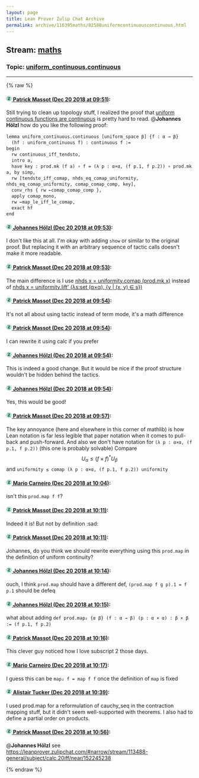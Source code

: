 ```yaml
---
layout: page
title: Lean Prover Zulip Chat Archive 
permalink: archive/116395maths/02588uniformcontinuouscontinuous.html
---
```


## Stream: [maths](index.html)
### Topic: [uniform_continuous.continuous](02588uniformcontinuouscontinuous.html)

---


{% raw %}
#### [![Click to go to Zulip](../../assets/img/zulip2.png) Patrick Massot (Dec 20 2018 at 09:51)](https://leanprover.zulipchat.com/#narrow/stream/116395-maths/topic/uniform_continuous.continuous/near/152242464):
Still trying to clean up topology stuff, I realized the proof that [uniform continuous functions are continuous](https://github.com/leanprover/mathlib/blob/caa2076038e2d5a84fd05e9988fbe31d01a7f6ba/analysis/topology/uniform_space.lean#L487-L500) is pretty hard to read. @**Johannes Hölzl** how do you like the following proof:
```lean
lemma uniform_continuous.continuous [uniform_space β] {f : α → β}
  (hf : uniform_continuous f) : continuous f :=
begin
  rw continuous_iff_tendsto,
  intro a,
  have key : prod.mk (f a) ∘ f = (λ p : α×α, (f p.1, f p.2)) ∘ prod.mk a, by simp,
  rw [tendsto_iff_comap, nhds_eq_comap_uniformity, nhds_eq_comap_uniformity, comap_comap_comp, key],
  conv_rhs { rw ←comap_comap_comp },
  apply comap_mono,
  rw ←map_le_iff_le_comap,
  exact hf
end
```

#### [![Click to go to Zulip](../../assets/img/zulip2.png) Johannes Hölzl (Dec 20 2018 at 09:53)](https://leanprover.zulipchat.com/#narrow/stream/116395-maths/topic/uniform_continuous.continuous/near/152242558):
I don't like this at all. I'm okay with adding `show` or similar to the original proof. But replacing it with an arbitrary sequence of tactic calls doesn't make it more readable.

#### [![Click to go to Zulip](../../assets/img/zulip2.png) Patrick Massot (Dec 20 2018 at 09:53)](https://leanprover.zulipchat.com/#narrow/stream/116395-maths/topic/uniform_continuous.continuous/near/152242570):
The main difference is I use [nhds x = uniformity.comap (prod.mk x)](https://github.com/leanprover/mathlib/blob/caa2076038e2d5a84fd05e9988fbe31d01a7f6ba/analysis/topology/uniform_space.lean#L261) instead of [nhds x = uniformity.lift' (λs:set (α×α), {y | (x, y) ∈ s})](https://github.com/leanprover/mathlib/blob/caa2076038e2d5a84fd05e9988fbe31d01a7f6ba/analysis/topology/uniform_space.lean#L267)

#### [![Click to go to Zulip](../../assets/img/zulip2.png) Patrick Massot (Dec 20 2018 at 09:54)](https://leanprover.zulipchat.com/#narrow/stream/116395-maths/topic/uniform_continuous.continuous/near/152242582):
It's not all about using tactic instead of term mode, it's a math difference

#### [![Click to go to Zulip](../../assets/img/zulip2.png) Patrick Massot (Dec 20 2018 at 09:54)](https://leanprover.zulipchat.com/#narrow/stream/116395-maths/topic/uniform_continuous.continuous/near/152242624):
I can rewrite it using calc if you prefer

#### [![Click to go to Zulip](../../assets/img/zulip2.png) Johannes Hölzl (Dec 20 2018 at 09:54)](https://leanprover.zulipchat.com/#narrow/stream/116395-maths/topic/uniform_continuous.continuous/near/152242626):
This is indeed a good change. But it would be nice if the proof structure wouldn't be hidden behind the tactics.

#### [![Click to go to Zulip](../../assets/img/zulip2.png) Johannes Hölzl (Dec 20 2018 at 09:54)](https://leanprover.zulipchat.com/#narrow/stream/116395-maths/topic/uniform_continuous.continuous/near/152242631):
Yes, this would be good!

#### [![Click to go to Zulip](../../assets/img/zulip2.png) Patrick Massot (Dec 20 2018 at 09:57)](https://leanprover.zulipchat.com/#narrow/stream/116395-maths/topic/uniform_continuous.continuous/near/152242736):
The key annoyance (here and elsewhere in this corner of mathlib) is how Lean notation is far less legible that paper notation when it comes to pull-back and push-forward. And also we don't have notation for `(λ p : α×α, (f p.1, f p.2))` (this one is probably solvable) Compare $$U_\alpha \leq (f \times f)^*U_\beta$$ and `uniformity ≤ comap (λ p : α×α, (f p.1, f p.2)) uniformity`

#### [![Click to go to Zulip](../../assets/img/zulip2.png) Mario Carneiro (Dec 20 2018 at 10:04)](https://leanprover.zulipchat.com/#narrow/stream/116395-maths/topic/uniform_continuous.continuous/near/152242990):
isn't this `prod.map f f`?

#### [![Click to go to Zulip](../../assets/img/zulip2.png) Patrick Massot (Dec 20 2018 at 10:11)](https://leanprover.zulipchat.com/#narrow/stream/116395-maths/topic/uniform_continuous.continuous/near/152243305):
Indeed it is! But not by definition :sad:

#### [![Click to go to Zulip](../../assets/img/zulip2.png) Patrick Massot (Dec 20 2018 at 10:11)](https://leanprover.zulipchat.com/#narrow/stream/116395-maths/topic/uniform_continuous.continuous/near/152243322):
Johannes, do you think we should rewrite everything using this `prod.map` in the definition of uniform continuity?

#### [![Click to go to Zulip](../../assets/img/zulip2.png) Johannes Hölzl (Dec 20 2018 at 10:14)](https://leanprover.zulipchat.com/#narrow/stream/116395-maths/topic/uniform_continuous.continuous/near/152243445):
ouch, I think `prod.map` should have a different def, `(prod.map f g p).1 = f p.1` should be defeq

#### [![Click to go to Zulip](../../assets/img/zulip2.png) Johannes Hölzl (Dec 20 2018 at 10:15)](https://leanprover.zulipchat.com/#narrow/stream/116395-maths/topic/uniform_continuous.continuous/near/152243470):
what about adding `def prod.map₂ {α β} (f : α → β) (p : α × α) : β × β := (f p.1, f p.2)`

#### [![Click to go to Zulip](../../assets/img/zulip2.png) Patrick Massot (Dec 20 2018 at 10:16)](https://leanprover.zulipchat.com/#narrow/stream/116395-maths/topic/uniform_continuous.continuous/near/152243537):
This clever guy noticed how  I love subscript 2 those days.

#### [![Click to go to Zulip](../../assets/img/zulip2.png) Mario Carneiro (Dec 20 2018 at 10:17)](https://leanprover.zulipchat.com/#narrow/stream/116395-maths/topic/uniform_continuous.continuous/near/152243552):
I guess this can be `map₂ f = map f f` once the definition of `map` is fixed

#### [![Click to go to Zulip](../../assets/img/zulip2.png) Alistair Tucker (Dec 20 2018 at 10:39)](https://leanprover.zulipchat.com/#narrow/stream/116395-maths/topic/uniform_continuous.continuous/near/152244491):
I used prod.map for a reformulation of cauchy_seq in the contraction mapping stuff, but it didn't seem well-supported with theorems. I also had to define a partial order on products.

#### [![Click to go to Zulip](../../assets/img/zulip2.png) Patrick Massot (Dec 20 2018 at 10:56)](https://leanprover.zulipchat.com/#narrow/stream/116395-maths/topic/uniform_continuous.continuous/near/152245261):
@**Johannes Hölzl** see https://leanprover.zulipchat.com/#narrow/stream/113488-general/subject/calc.20iff/near/152245238


{% endraw %}
